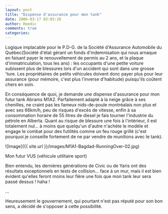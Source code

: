```yaml
---
layout: post
title: "Dispense d'assurance pour mon tank"
date: 2006-03-17 03:03:26
author: Hoedic
comments: true
categories: 
---
```



Logique implacable pour le P.D-G. de la Société d'Assurance Automobile du Québec(Société d'état gérant un fonds d'indemnisation qui nous arnaque en faisant payer le renouvellement de permis au 2 ans, et la plaque d'immatriculation, tous les ans) : les occupants d'une petite voiture subissent plus de blessures lors d'un accident qui sont dans une grosse 'ture. Les propriétaires de petits véhicules doivent donc payer plus pour leur assurance (pour mémoire, c'est plus l'inverse d'habitude) puisqu'ils coûtent chers en soin.

En conséquence de quoi, je demande une dispense d'assurance pour mon futur tank Abrams M1A2. Parfaitement adapté à la neige grâce à ses chenilles, ne craint pas les fameux nids-de-poule montréalais non plus et avec ses 66km/h, peu de risques d'excès de vitesse, enfin à sa consommation horaire de 55 litres de diesel je fais tourner l'industrie du pétrole en Alberta. Quant au risque de blessure une fois à l'intérieur, il est totalement nul... à moins que quelqu'un d'autre n'achète le modèle et engage le combat pour des futilités comme un feu rouge grillé (c'est pourquoi je conseille fortement de ne par vendre de munitions avec le tank).

![Image]({{ site.url }}/images/M1A1-Bagdad-RunningOver-02.jpg)
<div class="photoattrib">Mon futur VUS (véhicule utilitaire sport)</div>



Bien entendu, les dernières générations de Civic ou de Yaris ont des résultats exceptionnels en tests de collision... face à un mur, mais il est bien évident qu'elles feront moins leur fière une fois que mon tank leur sera passé dessus ! haha !

...

Heureusement le gouvernement, qui pourtant n'est pas réputé pour son bon sens, a décidé de s'opposer à cette possibilité.